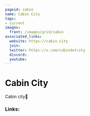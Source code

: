 ```yaml
---
pageid: cabin
name: Cabin City
tags: 
- current
images:
  front: /images/grid/cabin
associated_links:
  website: https://cabin.city
  join: 
  twitter: https://x.com/cabindotcity
  discord: 
  youtube:
---
```


# Cabin City

Cabin city

### Links:

